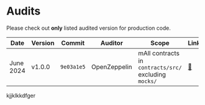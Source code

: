 # Audits

Please check out __only__ listed audited version for production code.

| Date         | Version | Commit     | Auditor      | Scope                | Links                                                       |
| ------------ | ------- | ---------- | ------------ | -------------------- | ----------------------------------------------------------- |
| June 2024    | v1.0.0  | `9e03a1e5` | OpenZeppelin | mAll contracts in `contracts/src/` excluding `mocks/` | [🔗](./OpenZeppelin%20Audit%20(June%2026th%202024).pdf) |mj

kjjklkkdfger